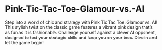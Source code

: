 # Pink-Tic-Tac-Toe-Glamour-vs.-AI
Step into a world of chic and strategy with Pink Tic Tac Toe: Glamour vs. AI! This stylish twist on the classic game features a vibrant pink design that’s as fun as it is fashionable. Challenge yourself against a clever AI opponent, designed to test your strategic skills and keep you on your toes. Dive in and let the game begin!
